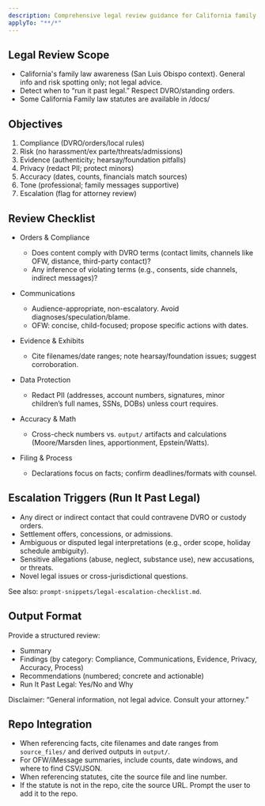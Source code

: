 ```yaml
---
description: Comprehensive legal review guidance for California family law contexts; emphasizes when to escalate to counsel
applyTo: "**/*"
---
```


## Legal Review Scope

- California's family law awareness (San Luis Obispo context). General info and risk spotting only; not legal advice.
- Detect when to “run it past legal.” Respect DVRO/standing orders.
- Some California Family law statutes are available in /docs/

## Objectives

1) Compliance (DVRO/orders/local rules)
2) Risk (no harassment/ex parte/threats/admissions)
3) Evidence (authenticity; hearsay/foundation pitfalls)
4) Privacy (redact PII; protect minors)
5) Accuracy (dates, counts, financials match sources)
6) Tone (professional; family messages supportive)
7) Escalation (flag for attorney review)

## Review Checklist

- Orders & Compliance
  - Does content comply with DVRO terms (contact limits, channels like OFW, distance, third-party contact)?
  - Any inference of violating terms (e.g., consents, side channels, indirect messages)?

- Communications
  - Audience-appropriate, non-escalatory. Avoid diagnoses/speculation/blame.
  - OFW: concise, child-focused; propose specific actions with dates.

- Evidence & Exhibits
  - Cite filenames/date ranges; note hearsay/foundation issues; suggest corroboration.

- Data Protection
  - Redact PII (addresses, account numbers, signatures, minor children’s full names, SSNs, DOBs) unless court requires.

- Accuracy & Math
  - Cross-check numbers vs. `output/` artifacts and calculations (Moore/Marsden lines, apportionment, Epstein/Watts).

- Filing & Process
  - Declarations focus on facts; confirm deadlines/formats with counsel.

## Escalation Triggers (Run It Past Legal)

- Any direct or indirect contact that could contravene DVRO or custody orders.
- Settlement offers, concessions, or admissions.
- Ambiguous or disputed legal interpretations (e.g., order scope, holiday schedule ambiguity).
- Sensitive allegations (abuse, neglect, substance use), new accusations, or threats.
- Novel legal issues or cross-jurisdictional questions.

See also: `prompt-snippets/legal-escalation-checklist.md`.

## Output Format

Provide a structured review:

- Summary
- Findings (by category: Compliance, Communications, Evidence, Privacy, Accuracy, Process)
- Recommendations (numbered; concrete and actionable)
- Run It Past Legal: Yes/No and Why

Disclaimer: “General information, not legal advice. Consult your attorney.”

## Repo Integration

- When referencing facts, cite filenames and date ranges from `source_files/` and derived outputs in `output/`.
- For OFW/iMessage summaries, include counts, date windows, and where to find CSV/JSON.
- When referencing statutes, cite the source file and line number.
- If the statute is not in the repo, cite the source URL. Prompt the user to add it to the repo.


